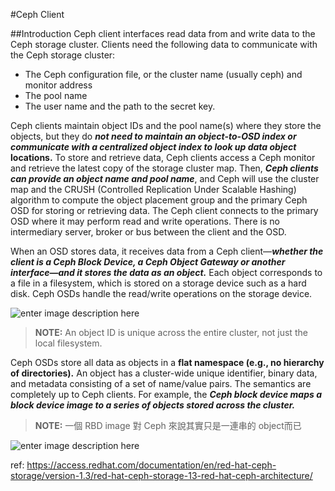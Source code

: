 

#Ceph Client

##Introduction
Ceph client interfaces read data from and write data to the Ceph storage cluster. Clients need the following data to communicate with the Ceph storage cluster:

* The Ceph configuration file, or the cluster name (usually ceph) and monitor address
* The pool name
* The user name and the path to the secret key.

Ceph clients maintain object IDs and the pool name(s) where they store the objects, but they do ***not need to maintain an object-to-OSD index or communicate with a centralized object index to look up data object* locations.** To store and retrieve data, Ceph clients access a Ceph monitor and retrieve the latest copy of the storage cluster map. Then, ***Ceph clients can provide an object name and pool name***, and Ceph will use the cluster map and the CRUSH (Controlled Replication Under Scalable Hashing) algorithm to compute the object placement group and the primary Ceph OSD for storing or retrieving data. The Ceph client connects to the primary OSD where it may perform read and write operations. There is no intermediary server, broker or bus between the client and the OSD.

When an OSD stores data, it receives data from a Ceph client—***​whether the client is a Ceph Block Device, a Ceph Object Gateway or another interface—​and it stores the data as an object.*** Each object corresponds to a file in a filesystem, which is stored on a storage device such as a hard disk. Ceph OSDs handle the read/write operations on the storage device.

![enter image description here](https://lh3.googleusercontent.com/-RmqV62KceWI/VqQ1qI7TT6I/AAAAAAAAChc/8vKDzAQRmSU/s0/Image.png "OSD3.png")

> **NOTE:** An object ID is unique across the entire cluster, not just the local filesystem.

Ceph OSDs store all data as objects in a **flat namespace (e.g., no hierarchy of directories).** An object has a cluster-wide unique identifier, binary data, and metadata consisting of a set of name/value pairs. The semantics are completely up to Ceph clients. For example, the ***Ceph block device maps a block device image to a series of objects stored across the cluster.***

> **NOTE:** 一個 RBD image 對 Ceph 來說其實只是一連串的 object而已

![enter image description here](https://access.redhat.com/webassets/avalon/d/Red_Hat_Ceph_Storage-1.3-Red_Hat_Ceph_Architecture-en-US/images/diag-7f5336995654f25b757e87e4e588065e.png)


ref: https://access.redhat.com/documentation/en/red-hat-ceph-storage/version-1.3/red-hat-ceph-storage-13-red-hat-ceph-architecture/
